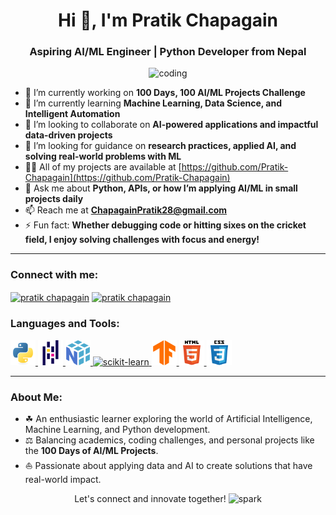 <h1 align="center">Hi 👋, I'm Pratik Chapagain</h1>
<h3 align="center">Aspiring AI/ML Engineer | Python Developer from Nepal</h3>

<p align="center"> 
  <img src="https://media.giphy.com/media/qgQUggAC3Pfv687qPC/giphy.gif" width="400" alt="coding" /> 
</p>

- 🔭 I’m currently working on **100 Days, 100 AI/ML Projects Challenge**  
- 🌱 I’m currently learning **Machine Learning, Data Science, and Intelligent Automation**  
- 👯 I’m looking to collaborate on **AI-powered applications and impactful data-driven projects**  
- 🤝 I’m looking for guidance on **research practices, applied AI, and solving real-world problems with ML**  
- 👨‍💻 All of my projects are available at [https://github.com/Pratik-Chapagain](https://github.com/Pratik-Chapagain)  
- 💬 Ask me about **Python, APIs, or how I’m applying AI/ML in small projects daily**  
- 📫 Reach me at **ChapagainPratik28@gmail.com**  
- ⚡ Fun fact: **Whether debugging code or hitting sixes on the cricket field, I enjoy solving challenges with focus and energy!**  

---

<h3 align="left">Connect with me:</h3>
<p align="left">
<a href="https://linkedin.com/in/pratik-chapagain" target="_blank"><img align="center" src="https://raw.githubusercontent.com/rahuldkjain/github-profile-readme-generator/master/src/images/icons/Social/linked-in-alt.svg" alt="pratik chapagain" height="30" width="40" /></a>
<a href="https://fb.com/pratik-chapagain" target="_blank"><img align="center" src="https://raw.githubusercontent.com/rahuldkjain/github-profile-readme-generator/master/src/images/icons/Social/facebook.svg" alt="pratik chapagain" height="30" width="40" /></a>
</p>

<h3 align="left">Languages and Tools:</h3>
<p align="left"> 
  <a href="https://www.python.org" target="_blank" rel="noreferrer"> <img src="https://raw.githubusercontent.com/devicons/devicon/master/icons/python/python-original.svg" alt="python" width="40" height="40"/> </a> 
  <a href="https://pandas.pydata.org/" target="_blank" rel="noreferrer"> <img src="https://raw.githubusercontent.com/devicons/devicon/master/icons/pandas/pandas-original.svg" alt="pandas" width="40" height="40"/> </a> 
  <a href="https://numpy.org/" target="_blank" rel="noreferrer"> <img src="https://raw.githubusercontent.com/devicons/devicon/master/icons/numpy/numpy-original.svg" alt="numpy" width="40" height="40"/> </a> 
  <a href="https://scikit-learn.org/" target="_blank" rel="noreferrer"> <img src="https://raw.githubusercontent.com/devicons/devicon/master/icons/scikit-learn/scikit-learn-original.svg" alt="scikit-learn" width="40" height="40"/> </a> 
  <a href="https://www.tensorflow.org/" target="_blank" rel="noreferrer"> <img src="https://raw.githubusercontent.com/devicons/devicon/master/icons/tensorflow/tensorflow-original.svg" alt="tensorflow" width="40" height="40"/> </a> 
  <a href="https://www.w3.org/html/" target="_blank" rel="noreferrer"> <img src="https://raw.githubusercontent.com/devicons/devicon/master/icons/html5/html5-original-wordmark.svg" alt="html5" width="40" height="40"/> </a> 
  <a href="https://www.w3schools.com/css/" target="_blank" rel="noreferrer"> <img src="https://raw.githubusercontent.com/devicons/devicon/master/icons/css3/css3-original-wordmark.svg" alt="css3" width="40" height="40"/> </a> 
</p>

---

<h3 align="left">About Me:</h3>
<ul>
  <li>☘ An enthusiastic learner exploring the world of Artificial Intelligence, Machine Learning, and Python development.</li>
  <li>⚖ Balancing academics, coding challenges, and personal projects like the <b>100 Days of AI/ML Projects</b>.</li>
  <li>⛵ Passionate about applying data and AI to create solutions that have real-world impact.</li>
</ul>

<p align="center">Let's connect and innovate together! <img src="https://media.giphy.com/media/f3iwJFOVOwuy7K6FFw/giphy.gif" width="40" alt="spark" /></p>
